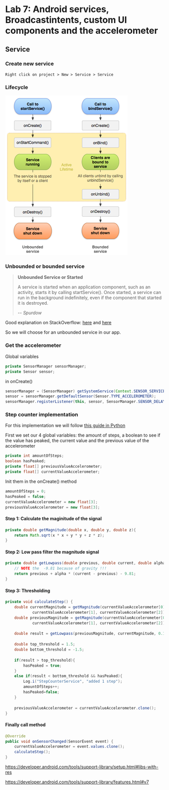 # Lab 7: Android services, Broadcastintents, custom UI components and the accelerometer

## Service

### Create new service

```
Right click on project > New > Service > Service
```

### Lifecycle

![Service lifecycle][img1]

### Unbounded or bounded service

> <b>Unbounded Service or Started</b>
>
>A service is started when an application component, such as an activity, starts it by calling startService(). Once started, a service can run in the background indefinitely, even if the component that started it is destroyed.
>
> -- <cite>Spurdow</cite>

Good explanation on StackOverflow: [here][1] and [here][2]

So we will choose for an unbounded service in our app. 

### Get the accelerometer

Global variables

```java
private SensorManager sensorManager;
private Sensor sensor;
```

in onCreate()

```java
sensorManager = (SensorManager) getSystemService(Context.SENSOR_SERVICE);
sensor = sensorManager.getDefaultSensor(Sensor.TYPE_ACCELEROMETER);
sensorManager.registerListener(this, sensor, SensorManager.SENSOR_DELAY_NORMAL);
```

### Step counter implementation

For this implementation we will follow [this guide in Python][3]

First we set our 4 global variables: the amount of steps, a boolean to see if the value has peaked, the current value and the previous value of the accelerometer

```java
private int amountOfSteps;
boolean hasPeaked;
private float[] previousValueAccelerometer;
private float[] currentValueAccelerometer;
```

Init them in the onCreate() method

```java
amountOfSteps = 0;
hasPeaked = false;
currentValueAccelerometer = new float[3];
previousValueAccelerometer = new float[3];
```

#### Step 1: Calculate the maginitude of the signal

```java
private double getMagnitude(double x, double y, double z){
    return Math.sqrt(x * x + y * y + z * z);
}
```

#### Step 2: Low pass filter the magnitude signal

```java
private double getLowpass(double previous, double current, double alpha) {
    // NOTE the  -9.81 because of gravity !!!
    return previous + alpha * (current - previous) - 9.81;
}
```

#### Step 3: Thresholding

```java
private void calculateStep() {
    double currentMagnitude = getMagnitude(currentValueAccelerometer[0],
            currentValueAccelerometer[1], currentValueAccelerometer[2]);
    double previousMagnitude = getMagnitude(currentValueAccelerometer[0],
            currentValueAccelerometer[1], currentValueAccelerometer[2]);

    double result = getLowpass(previousMagnitude, currentMagnitude, 0.1);

    double top_threshold = 1.5;
    double bottom_threshold = -1.5;

    if(result > top_threshold){
        hasPeaked = true;
    }
    else if(result < bottom_threshold && hasPeaked){
        Log.i("StepCounterService", "added 1 step");
        amountOfSteps++;
        hasPeaked=false;
    }

    previousValueAccelerometer = currentValueAccelerometer.clone();
}
```

#### Finally call method

```java
@Override
public void onSensorChanged(SensorEvent event) {
    currentValueAccelerometer = event.values.clone();
    calculateStep();
}
```


https://developer.android.com/tools/support-library/setup.html#libs-with-res

https://developer.android.com/tools/support-library/features.html#v7

[1]: https://stackoverflow.com/questions/25240299/can-anybody-explain-what-is-difference-between-unbound-and-bound-service-in-andr
[2]: https://stackoverflow.com/questions/9272217/service-or-bound-service
[3]: http://nbviewer.ipython.org/url/users.ugent.be/~sleroux/asd3.ipynb
[img1]: https://raw.githubusercontent.com/EMerckx/design-and-development-of-mobile-applications/master/lab07/res/service_lifecycle.png